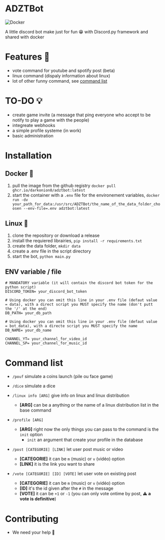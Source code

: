 # ADZTBot

![Docker](https://github.com/DarkOnion0/ADZTBot/workflows/Docker/badge.svg?branch=master)

A little discord bot make just for fun :grin: with Discord.py framework and shared with docker

# Features :rocket:

- vote command for youtube and spotify post (beta)
- linux command (dispaly information about linux)
- lot of other funny command, see [command list](#command-list)

# TO-DO 💡

- create game invite (a message that ping everyone who accept to be notify to play a game with the people)
- integreate webhooks
- a simple profile systeme (in work)
- basic administration

# Installation

## Docker 🐋

1. pull the image from the github registry `docker pull ghcr.io/darkonion0/adztbot:latest`
2. start the container with a `.env` file for the environement variables, `docker run -dv your_path_for_data:/usr/src/ADZTBot/the_name_of_the_data_folder_choosen --env-file=.env adztbot:latest`

## Linux 🐧

1. clone the repository or download a release
2. install the requiered librairies, `pip install -r requirements.txt`
3. create the data folder, `mkdir data`
4. create a .env file in the script directory
5. start the bot, `python main.py`

## ENV variable / file

```env
# MANDATORY variable (it will contain the discord bot token for the python script)
DISCORD_TOKEN= your_discord_bot_token

# Using docker you can omit this line in your .env file (defaut value = data), with a direct script you MUST specify the name (don't putt the '/' at the end)
DB_PATH= your_db_path

# Using docker you can omit this line in your .env file (defaut value = bot_data), with a directe script you MUST specify the name
DB_NAME= your_db_name

CHANNEL_YT= your_channel_for_video_id
CHANNEL_SP= your_channel_for_music_id
```

# Command list

- `/pouf` simulate a coins launch (pile ou face game)

- `/dice` simulate a dice

- `/linux info [ARG]` give info on linux and linux distribution
	- **[ARG]** can be a anything or the name of a linux distribution list in the base command

- `/profile [ARG]`
	- **[ARG]** right now the only things you can pass to the command is the `init` option
		- `init` an argument that create your profile in the database

- `/post [CATEGORIE] [LINK]` let user post music or video
	- **[CATEGORIE]** it can be `m` (music) or `v` (vidéo) option
	- **[LINK]** it is the link you want to share

- `/vote [CATEGORIE] [ID] [VOTE]` let user vote on existing post
	- **[CATEGORIE]** it can be `m` (music) or `v` (vidéo) option
	- **[ID]** it's the id given after the `#` in the message
	- **[VOTE]** it can be `+1` or `-1` (you can only vote ontime by post, **⚠️ a vote is definitive**)

# Contributing
- We need your help :handshake:
